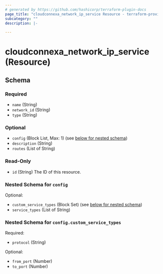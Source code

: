 ```yaml
---
# generated by https://github.com/hashicorp/terraform-plugin-docs
page_title: "cloudconnexa_network_ip_service Resource - terraform-provider-cloudconnexa"
subcategory: ""
description: |-
  
---
```


# cloudconnexa_network_ip_service (Resource)





<!-- schema generated by tfplugindocs -->
## Schema

### Required

- `name` (String)
- `network_id` (String)
- `type` (String)

### Optional

- `config` (Block List, Max: 1) (see [below for nested schema](#nestedblock--config))
- `description` (String)
- `routes` (List of String)

### Read-Only

- `id` (String) The ID of this resource.

<a id="nestedblock--config"></a>
### Nested Schema for `config`

Optional:

- `custom_service_types` (Block Set) (see [below for nested schema](#nestedblock--config--custom_service_types))
- `service_types` (List of String)

<a id="nestedblock--config--custom_service_types"></a>
### Nested Schema for `config.custom_service_types`

Required:

- `protocol` (String)

Optional:

- `from_port` (Number)
- `to_port` (Number)
